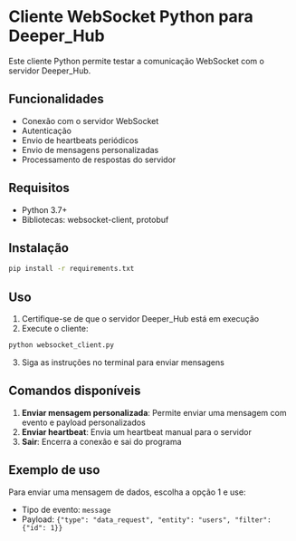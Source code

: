 # Cliente WebSocket Python para Deeper_Hub

Este cliente Python permite testar a comunicação WebSocket com o servidor Deeper_Hub.

## Funcionalidades

- Conexão com o servidor WebSocket
- Autenticação
- Envio de heartbeats periódicos
- Envio de mensagens personalizadas
- Processamento de respostas do servidor

## Requisitos

- Python 3.7+
- Bibliotecas: websocket-client, protobuf

## Instalação

```bash
pip install -r requirements.txt
```

## Uso

1. Certifique-se de que o servidor Deeper_Hub está em execução
2. Execute o cliente:

```bash
python websocket_client.py
```

3. Siga as instruções no terminal para enviar mensagens

## Comandos disponíveis

1. **Enviar mensagem personalizada**: Permite enviar uma mensagem com evento e payload personalizados
2. **Enviar heartbeat**: Envia um heartbeat manual para o servidor
3. **Sair**: Encerra a conexão e sai do programa

## Exemplo de uso

Para enviar uma mensagem de dados, escolha a opção 1 e use:

- Tipo de evento: `message`
- Payload: `{"type": "data_request", "entity": "users", "filter": {"id": 1}}`
